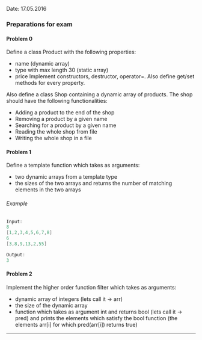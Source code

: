 Date: 17.05.2016

### Preparations for exam

#### Problem 0

Define a class Product with the following properties: 
* name (dynamic array)  
* type with max length 30 (static array)  
* price
Implement constructors, destructor, operator=. Also define get/set methods for every property.

Also define a class Shop containing a dynamic array of products.
The shop should have the following functionalities: 
* Adding a product to the end of the shop
* Removing a product by a given name
* Searching for a product by a given name
* Reading the whole shop from file
* Writing the whole shop in a file

#### Problem 1

Define a template function which takes as arguments:
* two dynamic arrays from a template type
* the sizes of the two arrays
and returns the number of matching elements in the two arrays

###### Example
```c++
Input:
8
[1,2,3,4,5,6,7,8]
6
[3,8,9,13,2,55] 

Output: 
3
```

#### Problem 2

Implement the higher order function filter which takes as arguments: 
* dynamic array of integers (lets call it -> arr)
* the size of the dynamic array
* function which takes as argument int and returns bool (lets call it -> pred)
and prints the elements which satisfy the bool function (the elements arr[i] for which pred(arr[i]) returns true)

---

